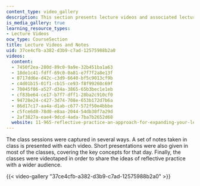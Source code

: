 ```yaml
---
content_type: video_gallery
description: This section presents lecture videos and associated lecture notes files.
is_media_gallery: true
learning_resource_types:
- Lecture Videos
ocw_type: CourseSection
title: Lecture Videos and Notes
uid: 37ce4cfb-a382-d3b9-c7ad-12575988b2a0
videos:
  content:
  - 7450f2ea-280d-89c0-9a9e-32b451ba1a63
  - 18de1c41-fdff-69c0-0a81-e7f7f2a8e13f
  - 8717dd6e-d42c-c3d9-6640-bf5c9013cf9b
  - c4d01b15-01f1-cb15-ce93-f8f99260c69f
  - 70045f06-a527-d34a-3865-65b3bec1e1eb
  - cf83be64-ce17-b7f7-dff1-28ba2c910cf0
  - 94728e24-c427-3d74-708e-653b172d7b6a
  - 86d17c17-aa4a-d1ab-c677-572f50e4bbbe
  - c5fce6d8-78d0-e8aa-2044-54db30f7a29d
  - 2af3827a-eae4-9dcd-4ada-7ba7b2652d68
  website: 11-965-reflective-practice-an-approach-for-expanding-your-learning-frontiers-january-iap-2007
---
```


The class sessions were captured in several ways. A set of notes taken in class is presented with each video. Short presentations were also given in most of the classes, covering the key concepts for that day. Finally, the classes were videotaped in order to share the ideas of reflective practice with a wider audience.

{{< video-gallery "37ce4cfb-a382-d3b9-c7ad-12575988b2a0" >}}

